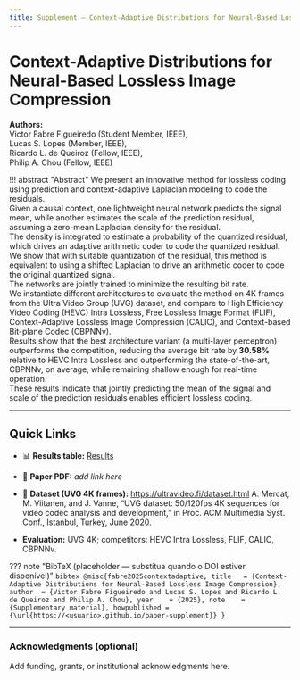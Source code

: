 ```yaml
---
title: Supplement – Context-Adaptive Distributions for Neural-Based Lossless Image Compression
---
```


# Context-Adaptive Distributions for Neural-Based Lossless Image Compression

**Authors:**  
Victor Fabre Figueiredo (Student Member, IEEE),  
Lucas S. Lopes (Member, IEEE),  
Ricardo L. de Queiroz (Fellow, IEEE),  
Philip A. Chou (Fellow, IEEE)

!!! abstract "Abstract"
    We present an innovative method for lossless coding using prediction and context-adaptive Laplacian modeling to code the residuals.  
    Given a causal context, one lightweight neural network predicts the signal mean, while another estimates the scale of the prediction residual, assuming a zero-mean Laplacian density for the residual.  
    The density is integrated to estimate a probability of the quantized residual, which drives an adaptive arithmetic coder to code the quantized residual.  
    We show that with suitable quantization of the residual, this method is equivalent to using a shifted Laplacian to drive an arithmetic coder to code the original quantized signal.  
    The networks are jointly trained to minimize the resulting bit rate.  
    We instantiate different architectures to evaluate the method on 4K frames from the Ultra Video Group (UVG) dataset, and compare to High Efficiency Video Coding (HEVC) Intra Lossless, Free Lossless Image Format (FLIF), Context-Adaptive Lossless Image Compression (CALIC), and Context-based Bit-plane Codec (CBPNNv).  
    Results show that the best architecture variant (a multi-layer perceptron) outperforms the competition, reducing the average bit rate by **30.58%** relative to HEVC Intra Lossless and outperforming the state-of-the-art, CBPNNv, on average, while remaining shallow enough for real-time operation.  
    These results indicate that jointly predicting the mean of the signal and scale of the prediction residuals enables efficient lossless coding.

---

## Quick Links
- 📊 **Results table:** [Results](results/)
- 📄 **Paper PDF:** _add link here_  
- 🧪 **Dataset (UVG 4K frames):** https://ultravideo.fi/dataset.html A. Mercat, M. Viitanen, and J. Vanne, “UVG dataset: 50/120fps 4K sequences for video codec analysis and development,” in Proc. ACM Multimedia Syst. Conf., Istanbul, Turkey, June 2020.

- **Evaluation:** UVG 4K; competitors: HEVC Intra Lossless, FLIF, CALIC, CBPNNv.

??? note "BibTeX (placeholder — substitua quando o DOI estiver disponível)"
    ```bibtex
    @misc{fabre2025contextadaptive,
      title   = {Context-Adaptive Distributions for Neural-Based Lossless Image Compression},
      author  = {Victor Fabre Figueiredo and Lucas S. Lopes and Ricardo L. de Queiroz and Philip A. Chou},
      year    = {2025},
      note    = {Supplementary material},
      howpublished = {\url{https://<usuario>.github.io/paper-supplement}}
    }
    ```

---

### Acknowledgments (optional)
Add funding, grants, or institutional acknowledgments here.
